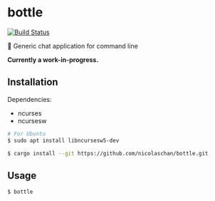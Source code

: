 # bottle
[![Build Status](https://travis-ci.org/nicolaschan/bottle.svg?branch=master)](https://travis-ci.org/nicolaschan/bottle)

🍾 Generic chat application for command line

**Currently a work-in-progress.**

## Installation
Dependencies:
- ncurses
- ncursesw

```bash
# For Ubuntu
$ sudo apt install libncursesw5-dev
```

```bash
$ cargo install --git https://github.com/nicolaschan/bottle.git
```

## Usage
```bash
$ bottle
```
